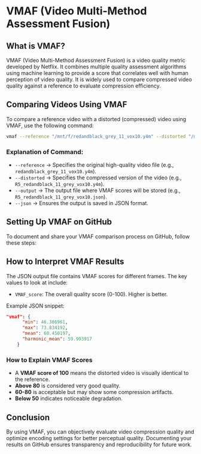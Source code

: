 # VMAF (Video Multi-Method Assessment Fusion) 

## What is VMAF?
VMAF (Video Multi-Method Assessment Fusion) is a video quality metric developed by Netflix. It combines multiple quality assessment algorithms using machine learning to provide a score that correlates well with human perception of video quality. It is widely used to compare compressed video quality against a reference to evaluate compression efficiency.

## Comparing Videos Using VMAF
To compare a reference video with a distorted (compressed) video using VMAF, use the following command:

```sh
vmaf --reference "/mnt/f/redandblack_grey_11_vox10.y4m" --distorted "/mnt/f/R5_redandblack_11_grey_vox10.y4m" --output "/mnt/f/R5_redandblack_11_grey_vox10.json" --json
```

### Explanation of Command:
- `--reference` → Specifies the original high-quality video file (e.g., `redandblack_grey_11_vox10.y4m`).
- `--distorted` → Specifies the compressed version of the video (e.g., `R5_redandblack_11_grey_vox10.y4m`).
- `--output` → The output file where VMAF scores will be stored (e.g., `R5_redandblack_11_grey_vox10.json`).
- `--json` → Ensures the output is saved in JSON format.

## Setting Up VMAF on GitHub
To document and share your VMAF comparison process on GitHub, follow these steps:

## How to Interpret VMAF Results
The JSON output file contains VMAF scores for different frames. The key values to look at include:
- `VMAF_score`: The overall quality score (0-100). Higher is better.

Example JSON snippet:
```json
"vmaf": {
      "min": 46.386961,
      "max": 73.834192,
      "mean": 60.450197,
      "harmonic_mean": 59.993917
    }
```

### How to Explain VMAF Scores
- A **VMAF score of 100** means the distorted video is visually identical to the reference.
- **Above 80** is considered very good quality.
- **60-80** is acceptable but may show some compression artifacts.
- **Below 50** indicates noticeable degradation.

## Conclusion
By using VMAF, you can objectively evaluate video compression quality and optimize encoding settings for better perceptual quality. Documenting your results on GitHub ensures transparency and reproducibility for future work.

